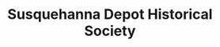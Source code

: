 ---
layout: repo
title: "Susquehanna Depot Historical Society"
id: 14972
permalink: repos/14972/
---